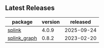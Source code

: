 ## Latest Releases
| package | version | released |
|--------------|-----------|-------------|
| [splink](https://github.com/moj-analytical-services/splink) | 4.0.9 | 2025-09-24 |
| [splink_graph](https://github.com/moj-analytical-services/splink_graph) | 0.8.2 | 2023-02-20 |
